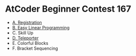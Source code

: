 # AtCoder Beginner Contest 167

- [A. Registration](https://github.com/wingkwong/atcoder/blob/master/abc167/A.cpp)
- [B. Easy Linear Programming](https://github.com/wingkwong/atcoder/blob/master/abc167/B.cpp)
- C. Skill Up
- [D. Teleporter](https://github.com/wingkwong/atcoder/blob/master/abc167/D.cpp)    
- E. Colorful Blocks
- F. Bracket Sequencing